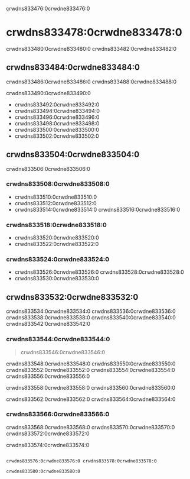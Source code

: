crwdns833476:0crwdne833476:0
# crwdns833478:0crwdne833478:0

crwdns833480:0crwdne833480:0 crwdns833482:0crwdne833482:0

## crwdns833484:0crwdne833484:0

crwdns833486:0crwdne833486:0 crwdns833488:0crwdne833488:0

crwdns833490:0crwdne833490:0

* crwdns833492:0crwdne833492:0
* crwdns833494:0crwdne833494:0
* crwdns833496:0crwdne833496:0
* crwdns833498:0crwdne833498:0
* crwdns833500:0crwdne833500:0
* crwdns833502:0crwdne833502:0

## crwdns833504:0crwdne833504:0

crwdns833506:0crwdne833506:0

### crwdns833508:0crwdne833508:0

* crwdns833510:0crwdne833510:0
* crwdns833512:0crwdne833512:0
* crwdns833514:0crwdne833514:0 crwdns833516:0crwdne833516:0

### crwdns833518:0crwdne833518:0

* crwdns833520:0crwdne833520:0
* crwdns833522:0crwdne833522:0

### crwdns833524:0crwdne833524:0

* crwdns833526:0crwdne833526:0 crwdns833528:0crwdne833528:0
* crwdns833530:0crwdne833530:0

## crwdns833532:0crwdne833532:0

crwdns833534:0crwdne833534:0 crwdns833536:0crwdne833536:0 crwdns833538:0crwdne833538:0 crwdns833540:0crwdne833540:0 crwdns833542:0crwdne833542:0

### crwdns833544:0crwdne833544:0

> crwdns833546:0crwdne833546:0

crwdns833548:0crwdne833548:0 crwdns833550:0crwdne833550:0 crwdns833552:0crwdne833552:0 crwdns833554:0crwdne833554:0 crwdns833556:0crwdne833556:0

crwdns833558:0crwdne833558:0 crwdns833560:0crwdne833560:0

crwdns833562:0crwdne833562:0 crwdns833564:0crwdne833564:0

### crwdns833566:0crwdne833566:0

crwdns833568:0crwdne833568:0 crwdns833570:0crwdne833570:0 crwdns833572:0crwdne833572:0

crwdns833574:0crwdne833574:0

``` {Note} Speakers: What You Can Do

crwdns833576:0crwdne833576:0 crwdns833578:0crwdne833578:0

crwdns833580:0crwdne833580:0
```
